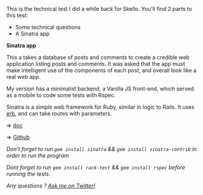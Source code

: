 This is the technical test I did a while back for Skello. You'll find 2 parts to this test:

- Some technical questions
- A Sinatra app

**Sinatra app**

This a takes a database of posts and comments to create a credible web application listing posts and comments. It was asked that the app must make intelligent use of the components of each post, and overall look like a real web app.

My version has a minimalist backend, a Vanilla JS front-end, which served as a mobile to code some tests with Rspec. 

Sinatra is a simple web framework for Ruby, similar in logic to Rails. It uses [erb](http://www.stuartellis.eu/articles/erb/), and can take routes with parameters.

=> [doc](http://www.sinatrarb.com/)

=> [Github](https://github.com/sinatra/sinatra)

*Don't forget to run ```gem install sinatra``` && ```gem install sinatra-contrib``` in order to run the program*

*Dont forget to run ```gem install rack-test``` && ```gem install rspec``` before running the tests.*

*Any questions ? [Ask me on Twitter!](https://twitter.com/mercier_remi)*
